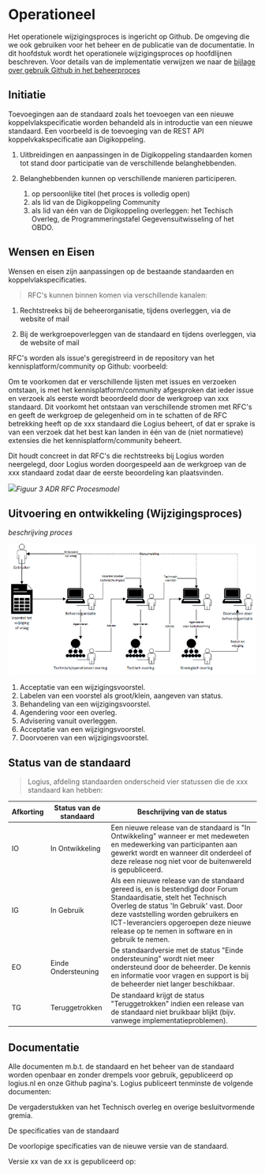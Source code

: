 # Operationeel

Het operationele wijzigingsproces is ingericht op Github. De omgeving
die we ook gebruiken voor het beheer en de publicatie van de documentatie.
In dit hoofdstuk wordt het operationele wijzigingsproces op hoofdlijnen
beschreven. Voor details van de implementatie verwijzen we naar de
[bijlage over gebruik Github in het beheerproces](#Bijlage-Gebruik-Github-in-het-beheerproces)

## Initiatie

Toevoegingen aan de standaard zoals het toevoegen van een nieuwe
koppelvlakspecificatie worden behandeld als in introductie van een nieuwe
standaard. Een voorbeeld is de toevoeging van de REST API koppelvkakspecificatie
aan Digikoppeling.

1.  Uitbreidingen en aanpassingen in de Digikoppeling standaarden komen tot stand
    door participatie van de verschillende belanghebbenden.

2.  Belanghebbenden kunnen op verschillende manieren participeren.
    1. op persoonlijke titel (het proces is volledig open)
    2. als lid van de Digikoppeling Community
    3. als lid van één van de Digikoppeling overleggen: het Techisch Overleg,
       de Programmeringstafel Gegevensuitwisseling of het OBDO.

## Wensen en Eisen

Wensen en eisen zijn aanpassingen op de bestaande standaarden en
koppelvlakspecificaties.

> RFC's kunnen binnen komen via verschillende kanalen:

1.  Rechtstreeks bij de beheerorganisatie, tijdens overleggen, via de website of mail

2.  Bij de werkgroepoverleggen van de standaard en tijdens overleggen, via de
    website of mail

<aside class="example">
RFC's worden als issue's geregistreerd in de repository van het
kennisplatform/community op Github: voorbeeld:
<https://github.com/Geonovum/KP-APIs/issues>

Om te voorkomen dat er verschillende lijsten met issues en verzoeken
ontstaan, is met het kennisplatform/community afgesproken dat ieder
issue en verzoek als eerste wordt beoordeeld door de werkgroep van xxx
standaard. Dit voorkomt het ontstaan van verschillende stromen met
RFC's en geeft de werkgroep de gelegenheid om in te schatten of de RFC
betrekking heeft op de xxx standaard die Logius beheert, of dat er
sprake is van een verzoek dat het best kan landen in één van de (niet
normatieve) extensies die het kennisplatform/community beheert.

Dit houdt concreet in dat RFC's die rechtstreeks bij Logius worden
neergelegd, door Logius worden doorgespeeld aan de werkgroep van de
xxx standaard zodat daar de eerste beoordeling kan plaatsvinden.

![](./media/image11.png)*Figuur 3 ADR RFC Procesmodel*
</aside>

## Uitvoering en ontwikkeling (Wijzigingsproces)

_beschrijving proces_

![Behandeling van een wijzigingsvoorstel in het beheerproces](images/Beheerproces.png)

1. Acceptatie van een wijzigingsvoorstel.
2. Labelen van een voorstel als groot/klein, aangeven van status.
3. Behandeling van een wijzigingsvoorstel.
4. Agendering voor een overleg.
5. Advisering vanuit overleggen.
6. Acceptatie van een wijzigingsvoorstel.
7. Doorvoeren van een wijzigingsvoorstel.

## Status van de standaard

> Logius, afdeling standaarden onderscheid vier statussen die de xxx
> standaard kan hebben:


| **Afkorting** | **Status van de standaard** | **Beschrijving van de status** |
|      ---      |              ---            |               ---              |
| IO | In Ontwikkeling | Een nieuwe release van de standaard is "In Ontwikkeling" wanneer er met medeweten en medewerking van participanten aan gewerkt wordt en wanneer dit onderdeel of deze release nog niet voor de buitenwereld is gepubliceerd. |
| IG | In Gebruik      | Als een nieuwe release van de standaard gereed is, en is bestendigd door Forum Standaardisatie, stelt het Technisch Overleg de status 'In Gebruik' vast. Door deze vaststelling worden gebruikers en ICT-leveranciers opgeroepen deze nieuwe release op te nemen in software en in gebruik te nemen. |
| EO | Einde Ondersteuning | De standaardversie met de status "Einde ondersteuning" wordt niet meer ondersteund door de beheerder. De kennis en informatie voor vragen en support is bij de beheerder niet langer beschikbaar. |
| TG | Teruggetrokken   | De standaard krijgt de status "Teruggetrokken" indien een release van de standaard niet bruikbaar blijkt (bijv. vanwege implementatieproblemen). |

## Documentatie

<aside class="example">
Alle documenten m.b.t. de standaard en het beheer van de standaard
worden openbaar en zonder drempels voor gebruik, gepubliceerd op
logius.nl en onze Github pagina's. Logius publiceert tenminste de
volgende documenten:

De vergaderstukken van het Technisch overleg en overige
besluitvormende gremia.

De specificaties van de standaard

De voorlopige specificaties van de nieuwe versie van de standaard.

Versie xx van de xx is gepubliceerd op:
</aside>
